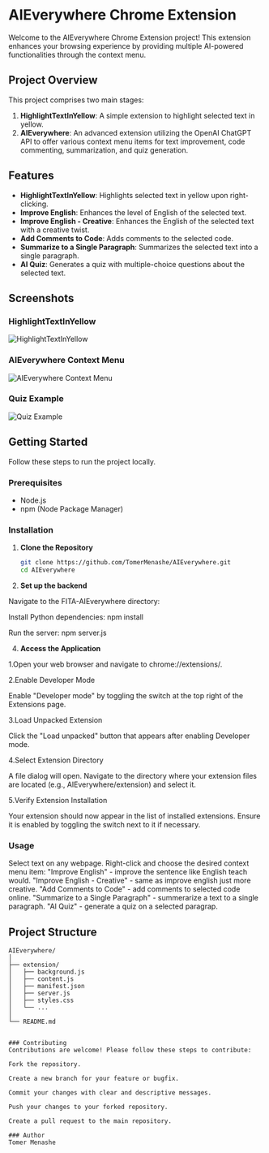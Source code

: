 # AIEverywhere Chrome Extension

Welcome to the AIEverywhere Chrome Extension project! This extension enhances your browsing experience by providing multiple AI-powered functionalities through the context menu.

## Project Overview

This project comprises two main stages:

1. **HighlightTextInYellow**: A simple extension to highlight selected text in yellow.
2. **AIEverywhere**: An advanced extension utilizing the OpenAI ChatGPT API to offer various context menu items for text improvement, code commenting, summarization, and quiz generation.

## Features

- **HighlightTextInYellow**: Highlights selected text in yellow upon right-clicking.
- **Improve English**: Enhances the level of English of the selected text.
- **Improve English - Creative**: Enhances the English of the selected text with a creative twist.
- **Add Comments to Code**: Adds comments to the selected code.
- **Summarize to a Single Paragraph**: Summarizes the selected text into a single paragraph.
- **AI Quiz**: Generates a quiz with multiple-choice questions about the selected text.

## Screenshots

### HighlightTextInYellow
![HighlightTextInYellow](https://github.com/TomerMenashe/AIEverywhere/blob/main/screenshots/HighlightTextInYellow.png)

### AIEverywhere Context Menu
![AIEverywhere Context Menu](https://github.com/TomerMenashe/AIEverywhere/blob/main/screenshots/ContextMenu.png)

### Quiz Example
![Quiz Example](https://github.com/TomerMenashe/AIEverywhere/blob/main/screenshots/QuizExample.png)

## Getting Started

Follow these steps to run the project locally.

### Prerequisites

- Node.js
- npm (Node Package Manager)

### Installation

1. **Clone the Repository**

   ```sh
   git clone https://github.com/TomerMenashe/AIEverywhere.git
   cd AIEverywhere
   
2. **Set up the backend**

Navigate to the FITA-AIEverywhere directory:

Install Python dependencies:
npm install

Run the server:
npm server.js

4. **Access the Application**

1.Open your web browser and navigate to chrome://extensions/.

2.Enable Developer Mode

Enable "Developer mode" by toggling the switch at the top right of the Extensions page.

3.Load Unpacked Extension

Click the "Load unpacked" button that appears after enabling Developer mode.

4.Select Extension Directory

A file dialog will open. Navigate to the directory where your extension files are located (e.g., AIEverywhere/extension) and select it.


5.Verify Extension Installation

Your extension should now appear in the list of installed extensions. Ensure it is enabled by toggling the switch next to it if necessary.


### Usage
Select text on any webpage.
Right-click and choose the desired context menu item:
"Improve English" - improve the sentence like English teach would.
"Improve English - Creative" - same as improve english just more creative.
"Add Comments to Code" - add comments to selected code online.
"Summarize to a Single Paragraph" - summerarize a text to a single paragraph.
"AI Quiz" - generate a quiz on a selected paragrap.


## Project Structure

```plaintext
AIEverywhere/
│
├── extension/
│   ├── background.js
│   ├── content.js
│   ├── manifest.json
│   ├── server.js
│   ├── styles.css
│   └── ...
│
└── README.md


### Contributing
Contributions are welcome! Please follow these steps to contribute:

Fork the repository.

Create a new branch for your feature or bugfix.

Commit your changes with clear and descriptive messages.

Push your changes to your forked repository.

Create a pull request to the main repository.

### Author
Tomer Menashe
